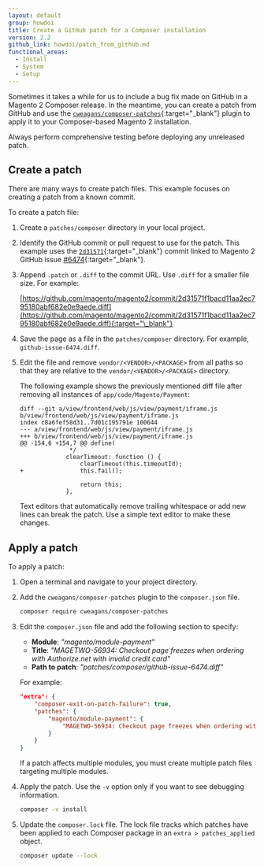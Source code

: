 ```yaml
---
layout: default
group: howdoi
title: Create a GitHub patch for a Composer installation
version: 2.2
github_link: howdoi/patch_from_github.md
functional_areas:
  - Install
  - System
  - Setup
---
```


Sometimes it takes a while for us to include a bug fix made on GitHub in a Magento 2 Composer release. In the meantime, you can create a patch from GitHub and use the [`cweagans/composer-patches`](https://github.com/cweagans/composer-patches/){:target="\_blank"} plugin to apply it to your Composer-based Magento 2 installation.

<div class="bs-callout bs-callout-warning" markdown="1">
Always perform comprehensive testing before deploying any unreleased patch.
</div>

## Create a patch

There are many ways to create patch files. This example focuses on creating a patch from a known commit.

To create a patch file:

1. Create a `patches/composer` directory in your local project.

1. Identify the GitHub commit or pull request to use for the patch. This example uses the [`2d31571`](https://github.com/magento/magento2/commit/2d31571f1bacd11aa2ec795180abf682e0e9aede){:target="\_blank"} commit linked to Magento 2 GitHub issue [#6474](https://github.com/magento/magento2/issues/6474){:target="\_blank"}.

1. Append `.patch` or `.diff` to the commit URL. Use `.diff` for a smaller file size. For example:

   [https://github.com/magento/magento2/commit/2d31571f1bacd11aa2ec795180abf682e0e9aede.diff](https://github.com/magento/magento2/commit/2d31571f1bacd11aa2ec795180abf682e0e9aede.diff){:target="\_blank"}

1. Save the page as a file in the `patches/composer` directory. For example, `github-issue-6474.diff`.

1. Edit the file and remove `vendor/<VENDOR>/<PACKAGE>` from all paths so that they are relative to the `vendor/<VENDOR>/<PACKAGE>` directory.

    The following example shows the previously mentioned diff file after removing all instances of `app/code/Magento/Payment`:

    ```text
    diff --git a/view/frontend/web/js/view/payment/iframe.js b/view/frontend/web/js/view/payment/iframe.js
    index c8a6fef58d31..7d01c195791e 100644
    --- a/view/frontend/web/js/view/payment/iframe.js
    +++ b/view/frontend/web/js/view/payment/iframe.js
    @@ -154,6 +154,7 @@ define(
                  */
                 clearTimeout: function () {
                     clearTimeout(this.timeoutId);
    +                this.fail();

                     return this;
                 },
    ```

    <div class="bs-callout bs-callout-warning" markdown="1">
    Text editors that automatically remove trailing whitespace or add new lines can break the patch. Use a simple text editor to make these changes.
    </div>

## Apply a patch

To apply a patch:

1. Open a terminal and navigate to your project directory.

1. Add the `cweagans/composer-patches` plugin to the `composer.json` file.

   ```bash
   composer require cweagans/composer-patches
   ```

1. Edit the `composer.json` file and add the following section to specify:

    - **Module**: _"magento/module-payment"_
    - **Title**: _"MAGETWO-56934: Checkout page freezes when ordering with Authorize.net with invalid credit card"_
    - **Path to patch**: _"patches/composer/github-issue-6474.diff"_

    For example:

    ```json
    "extra": {
        "composer-exit-on-patch-failure": true,
        "patches": {
            "magento/module-payment": {
                "MAGETWO-56934: Checkout page freezes when ordering with Authorize.net with invalid credit card": "patches/composer/github-issue-6474.diff"
            }
        }
    }
    ```

    <div class="bs-callout bs-callout-info" markdown="1">
    If a patch affects multiple modules, you must create multiple patch files targeting multiple modules.
    </div>

1. Apply the patch. Use the `-v` option only if you want to see debugging information.

   ```bash
   composer -v install
   ```

1. Update the `composer.lock` file. The lock file tracks which patches have been applied to each Composer package in an `extra > patches_applied` object.

   ```bash
   composer update --lock
   ```
